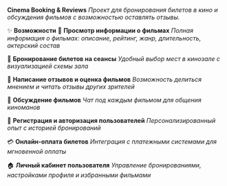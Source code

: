 **Cinema Booking & Reviews**
*Проект для бронирования билетов в кино и обсуждения фильмов с возможностью оставлять отзывы.*

✨ **Возможности**
🎥 **Просмотр информации о фильмах**
*Полная информация о фильмах: описание, рейтинг, жанр, длительность, актерский состав*

🛒 **Бронирование билетов на сеансы**
*Удобный выбор мест в кинозале с визуализацией схемы зала*

📝 **Написание отзывов и оценка фильмов**
*Возможность делиться мнением и читать отзывы других зрителей*

💬 **Обсуждение фильмов**
*Чат под каждым фильмом для общения киноманов*

🔐 **Регистрация и авторизация пользователей**
*Персонализированный опыт с историей бронирований*

💳 **Онлайн-оплата билетов**
*Интеграция с платежными системами для мгновенной оплаты*

🏠 **Личный кабинет пользователя**
*Управление бронированиями, настройками профиля и избранными фильмами*
